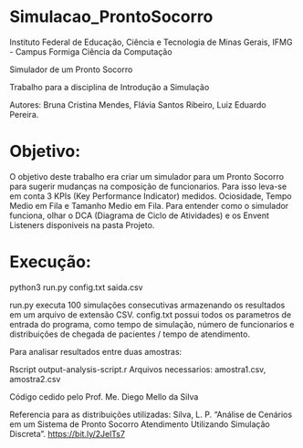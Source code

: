 # Simulacao_ProntoSocorro

Instituto Federal de Educação, Ciência e Tecnologia de Minas Gerais, IFMG - Campus Formiga
Ciência da Computação

Simulador de um Pronto Socorro

Trabalho para a disciplina de Introdução a Simulação

Autores:
Bruna Cristina Mendes,
Flávia Santos Ribeiro,
Luiz Eduardo Pereira. 

# Objetivo:

O objetivo deste trabalho era criar um simulador para um Pronto Socorro para sugerir mudanças na composição de funcionarios.
Para isso leva-se em conta 3 KPIs (Key Performance Indicator) medidos. Ociosidade, Tempo Medio em Fila e Tamanho Medio em Fila.
Para entender como o simulador funciona, olhar o DCA (Diagrama de Ciclo de Atividades) e os Envent Listeners disponiveis na pasta Projeto.

# Execução:

python3 run.py config.txt saida.csv

run.py executa 100 simulações consecutivas armazenando os resultados em um arquivo de extensão CSV.
config.txt possui todos os parametros de entrada do programa, como tempo de simulação, número de funcionarios e distribuições de chegada de pacientes / tempo de atendimento.

Para analisar resultados entre duas amostras:

Rscript output-analysis-script.r
Arquivos necessarios: amostra1.csv, amostra2.csv

Código cedido pelo Prof. Me. Diego Mello da Silva

Referencia para as distribuições utilizadas:
Silva, L. P. “Análise de Cenários em um Sistema de Pronto Socorro
Atendimento Utilizando Simulação Discreta”. <https://bit.ly/2JelTs7>
